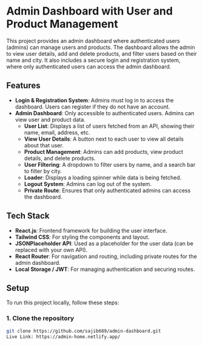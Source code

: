# Admin Dashboard with User and Product Management

This project provides an admin dashboard where authenticated users (admins) can manage users and products. The dashboard allows the admin to view user details, add and delete products, and filter users based on their name and city. It also includes a secure login and registration system, where only authenticated users can access the admin dashboard.

## Features

- **Login & Registration System**: Admins must log in to access the dashboard. Users can register if they do not have an account.
- **Admin Dashboard**: Only accessible to authenticated users. Admins can view user and product data.
  - **User List**: Displays a list of users fetched from an API, showing their name, email, address, etc.
  - **View User Details**: A button next to each user to view all details about that user.
  - **Product Management**: Admins can add products, view product details, and delete products.
  - **User Filtering**: A dropdown to filter users by name, and a search bar to filter by city.
  - **Loader**: Displays a loading spinner while data is being fetched.
  - **Logout System**: Admins can log out of the system.
  - **Private Route**: Ensures that only authenticated admins can access the dashboard.

## Tech Stack

- **React.js**: Frontend framework for building the user interface.
- **Tailwind CSS**: For styling the components and layout.
- **JSONPlaceholder API**: Used as a placeholder for the user data (can be replaced with your own API).
- **React Router**: For navigation and routing, including private routes for the admin dashboard.
- **Local Storage / JWT**: For managing authentication and securing routes.

## Setup

To run this project locally, follow these steps:

### 1. Clone the repository

```bash
git clone https://github.com/sajib689/admin-dashboard.git
Live Link: https://admin-home.netlify.app/